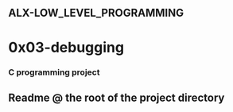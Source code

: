 ## ALX-LOW_LEVEL_PROGRAMMING
# 0x03-debugging
### C programming project
## Readme @ the root of the project directory
